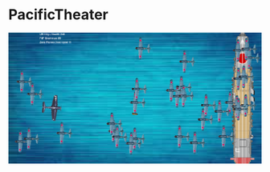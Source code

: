 # PacificTheater
<img src="https://github.com/hchen5890/PacificTheater/blob/master/Screenshot5.png">

